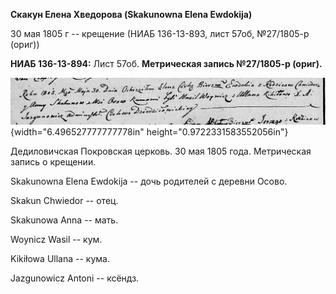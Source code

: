 **Скакун Елена Хведорова (Skakunowna Elena Ewdokija)**

30 мая 1805 г -- крещение (НИАБ 136-13-893, лист 57об, №27/1805-р
(ориг))

**НИАБ 136-13-894:** Лист 57об. **Метрическая запись №27/1805-р
(ориг).**

![](./media/0943ed0bf55511d4b0b95cec15343ee74388db34.png){width="6.496527777777778in"
height="0.9722331583552056in"}

Дедиловичская Покровская церковь. 30 мая 1805 года. Метрическая запись о
крещении.

Skakunowna Elena Ewdokija -- дочь родителей с деревни Осовo.

Skakun Chwiedor -- отец.

Skakunowa Anna -- мать.

Woynicz Wasil -- кум.

Kikiłowa Ullana -- кума.

Jazgunowicz Antoni -- ксёндз.
